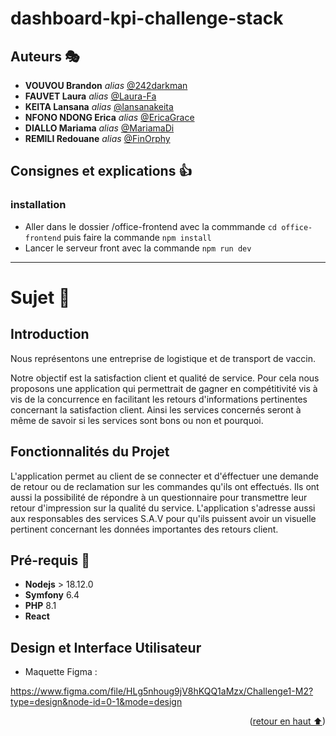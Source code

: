# dashboard-kpi-challenge-stack   <a name="readme-top"></a>

## Auteurs 🎭

* __VOUVOU Brandon__ _alias_ [@242darkman](https://github.com/242darkman)
* __FAUVET Laura__ _alias_ [@Laura-Fa](https://github.com/Laura-Fa)
* __KEITA Lansana__ _alias_ [@lansanakeita](https://github.com/lansanakeita)
* __NFONO NDONG Erica__ _alias_ [@EricaGrace](https://github.com/EricaGrace)
* __DIALLO Mariama__ _alias_ [@MariamaDi](https://github.com/MariamaDi)
* __REMILI Redouane__ _alias_ [@FinOrphy](https://github.com/red-rml)


## Consignes et explications 👍

### installation

- Aller dans le dossier /office-frontend avec la commmande ```cd office-frontend``` puis faire la commande ```npm install``` 
- Lancer le serveur front avec la commande ```npm run dev``` 
  

---

# Sujet 📖

## Introduction
Nous représentons une entreprise de logistique et de transport de vaccin.

Notre objectif est la satisfaction client et qualité de service. Pour cela nous proposons une application qui permettrait de gagner en compétitivité vis à vis de la concurrence en facilitant les retours d'informations pertinentes concernant la satisfaction client. Ainsi les services concernés seront à même de savoir si les services sont bons ou non et pourquoi.

## Fonctionnalités du Projet

L'application permet au client de se connecter et d'éffectuer une demande de retour ou de reclamation sur les commandes qu'ils ont effectués. 
Ils ont aussi la possibilité de répondre à un questionnaire pour transmettre leur retour d'impression sur la qualité du service.
L'application s'adresse aussi aux responsables des services S.A.V pour qu'ils puissent avoir un visuelle pertinent concernant les données importantes des retours client.

## Pré-requis 🎨

- **Nodejs** > 18.12.0
- **Symfony** 6.4
- **PHP** 8.1
- **React** 

  
## Design et Interface Utilisateur

* Maquette Figma : 
  
https://www.figma.com/file/HLg5nhoug9jV8hKQQ1aMzx/Challenge1-M2?type=design&node-id=0-1&mode=design



<p align="right">(<a href="#readme-top">retour en haut ⬆</a>)</p>